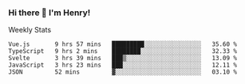 ### Hi there 👋 I'm Henry!

<!--
**hinryd/hinryd** is a ✨ _special_ ✨ repository because its `README.md` (this file) appears on your GitHub profile.

Here are some ideas to get you started:

- 🔭 I’m currently working on ...
- 🌱 I’m currently learning ...
- 👯 I’m looking to collaborate on ...
- 🤔 I’m looking for help with ...
- 💬 Ask me about ...
- 📫 How to reach me: ...
- 😄 Pronouns: ...
- ⚡ Fun fact: ...
-->

Weekly Stats
<!--START_SECTION:waka-->
```text
Vue.js       9 hrs 57 mins   █████████░░░░░░░░░░░░░░░░   35.60 % 
TypeScript   9 hrs 2 mins    ████████░░░░░░░░░░░░░░░░░   32.33 % 
Svelte       3 hrs 39 mins   ███▒░░░░░░░░░░░░░░░░░░░░░   13.09 % 
JavaScript   3 hrs 23 mins   ███░░░░░░░░░░░░░░░░░░░░░░   12.11 % 
JSON         52 mins         ▓░░░░░░░░░░░░░░░░░░░░░░░░   03.10 % 
```
<!--END_SECTION:waka-->

